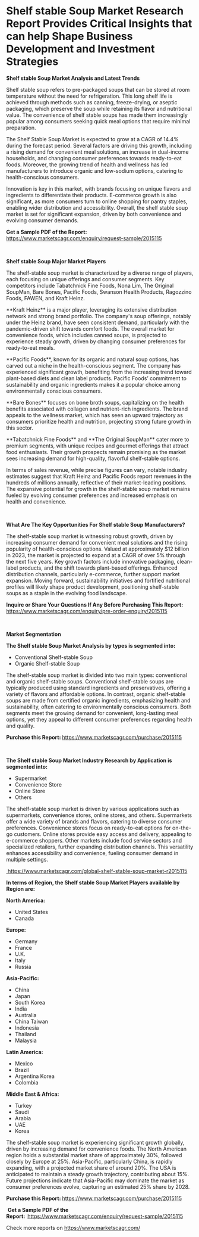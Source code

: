 <p><h1>Shelf stable Soup Market Research Report Provides Critical Insights that can help Shape Business Development and Investment Strategies</h1></p><p><strong>Shelf stable Soup Market Analysis and Latest Trends</strong></p>
<p><p>Shelf stable soup refers to pre-packaged soups that can be stored at room temperature without the need for refrigeration. This long shelf life is achieved through methods such as canning, freeze-drying, or aseptic packaging, which preserve the soup while retaining its flavor and nutritional value. The convenience of shelf stable soups has made them increasingly popular among consumers seeking quick meal options that require minimal preparation.</p><p>The Shelf Stable Soup Market is expected to grow at a CAGR of 14.4% during the forecast period. Several factors are driving this growth, including a rising demand for convenient meal solutions, an increase in dual-income households, and changing consumer preferences towards ready-to-eat foods. Moreover, the growing trend of health and wellness has led manufacturers to introduce organic and low-sodium options, catering to health-conscious consumers.</p><p>Innovation is key in this market, with brands focusing on unique flavors and ingredients to differentiate their products. E-commerce growth is also significant, as more consumers turn to online shopping for pantry staples, enabling wider distribution and accessibility. Overall, the shelf stable soup market is set for significant expansion, driven by both convenience and evolving consumer demands.</p></p>
<p><strong>Get a Sample PDF of the Report:&nbsp;</strong> <a href="https://www.marketscagr.com/enquiry/request-sample/2015115?utm_campaign=2939&utm_medium=2&utm_source=Github&utm_content=ia&utm_term=07042025&utm_id=shelf-stable-soup">https://www.marketscagr.com/enquiry/request-sample/2015115</a></p>
<p>&nbsp;</p>
<p><strong>Shelf stable Soup Major Market Players</strong></p>
<p><p>The shelf-stable soup market is characterized by a diverse range of players, each focusing on unique offerings and consumer segments. Key competitors include Tabatchnick Fine Foods, Nona Lim, The Original SoupMan, Bare Bones, Pacific Foods, Swanson Health Products, Ragozzino Foods, FAWEN, and Kraft Heinz.</p><p>**Kraft Heinz** is a major player, leveraging its extensive distribution network and strong brand portfolio. The company's soup offerings, notably under the Heinz brand, have seen consistent demand, particularly with the pandemic-driven shift towards comfort foods. The overall market for convenience foods, which includes canned soups, is projected to experience steady growth, driven by changing consumer preferences for ready-to-eat meals.</p><p>**Pacific Foods**, known for its organic and natural soup options, has carved out a niche in the health-conscious segment. The company has experienced significant growth, benefiting from the increasing trend toward plant-based diets and clean label products. Pacific Foods’ commitment to sustainability and organic ingredients makes it a popular choice among environmentally conscious consumers.</p><p>**Bare Bones** focuses on bone broth soups, capitalizing on the health benefits associated with collagen and nutrient-rich ingredients. The brand appeals to the wellness market, which has seen an upward trajectory as consumers prioritize health and nutrition, projecting strong future growth in this sector.</p><p>**Tabatchnick Fine Foods** and **The Original SoupMan** cater more to premium segments, with unique recipes and gourmet offerings that attract food enthusiasts. Their growth prospects remain promising as the market sees increasing demand for high-quality, flavorful shelf-stable options.</p><p>In terms of sales revenue, while precise figures can vary, notable industry estimates suggest that Kraft Heinz and Pacific Foods report revenues in the hundreds of millions annually, reflective of their market-leading positions. The expansive potential for growth in the shelf-stable soup market remains fueled by evolving consumer preferences and increased emphasis on health and convenience.</p></p>
<p>&nbsp;</p>
<p><strong>What Are The Key Opportunities For Shelf stable Soup Manufacturers?</strong></p>
<p><p>The shelf-stable soup market is witnessing robust growth, driven by increasing consumer demand for convenient meal solutions and the rising popularity of health-conscious options. Valued at approximately $12 billion in 2023, the market is projected to expand at a CAGR of over 5% through the next five years. Key growth factors include innovative packaging, clean-label products, and the shift towards plant-based offerings. Enhanced distribution channels, particularly e-commerce, further support market expansion. Moving forward, sustainability initiatives and fortified nutritional profiles will likely shape product development, positioning shelf-stable soups as a staple in the evolving food landscape.</p></p>
<p><strong>Inquire or Share Your Questions If Any Before Purchasing This Report:</strong> <a href="https://www.marketscagr.com/enquiry/pre-order-enquiry/2015115?utm_campaign=2939&utm_medium=2&utm_source=Github&utm_content=ia&utm_term=07042025&utm_id=shelf-stable-soup">https://www.marketscagr.com/enquiry/pre-order-enquiry/2015115</a></p>
<p>&nbsp;</p>
<p><strong>Market Segmentation</strong></p>
<p><strong>The Shelf stable Soup Market Analysis by types is segmented into:</strong></p>
<p><ul><li>Conventional Shelf-stable Soup</li><li>Organic Shelf-stable Soup</li></ul></p>
<p><p>The shelf-stable soup market is divided into two main types: conventional and organic shelf-stable soups. Conventional shelf-stable soups are typically produced using standard ingredients and preservatives, offering a variety of flavors and affordable options. In contrast, organic shelf-stable soups are made from certified organic ingredients, emphasizing health and sustainability, often catering to environmentally conscious consumers. Both segments meet the growing demand for convenient, long-lasting meal options, yet they appeal to different consumer preferences regarding health and quality.</p></p>
<p><strong>Purchase this Report:&nbsp;</strong><a href="https://www.marketscagr.com/purchase/2015115?utm_campaign=2939&utm_medium=2&utm_source=Github&utm_content=ia&utm_term=07042025&utm_id=shelf-stable-soup">https://www.marketscagr.com/purchase/2015115</a></p>
<p>&nbsp;</p>
<p><strong>The Shelf stable Soup Market Industry Research by Application is segmented into:</strong></p>
<p><ul><li>Supermarket</li><li>Convenience Store</li><li>Online Store</li><li>Others</li></ul></p>
<p><p>The shelf-stable soup market is driven by various applications such as supermarkets, convenience stores, online stores, and others. Supermarkets offer a wide variety of brands and flavors, catering to diverse consumer preferences. Convenience stores focus on ready-to-eat options for on-the-go customers. Online stores provide easy access and delivery, appealing to e-commerce shoppers. Other markets include food service sectors and specialized retailers, further expanding distribution channels. This versatility enhances accessibility and convenience, fueling consumer demand in multiple settings.</p></p>
<p><a href="https://www.marketscagr.com/global-shelf-stable-soup-market-r2015115?utm_campaign=2939&utm_medium=2&utm_source=Github&utm_content=ia&utm_term=07042025&utm_id=shelf-stable-soup">&nbsp;https://www.marketscagr.com/global-shelf-stable-soup-market-r2015115</a></p>
<p><strong>In terms of Region, the Shelf stable Soup Market Players available by Region are:</strong></p>
<p>
    <p> <strong> North America: </strong>
        <ul>
            <li>United States</li>
            <li>Canada</li>
        </ul>
        </p> 
    <p> <strong> Europe: </strong>
        <ul>
            <li>Germany</li>
            <li>France</li>
            <li>U.K.</li>
            <li>Italy</li>
            <li>Russia</li>
        </ul>
        </p> 
    <p> <strong> Asia-Pacific: </strong>
        <ul>
            <li>China</li>
            <li>Japan</li>
            <li>South Korea</li>
            <li>India</li>
            <li>Australia</li>
            <li>China Taiwan</li>
            <li>Indonesia</li>
            <li>Thailand</li>
            <li>Malaysia</li>
        </ul>
        </p> 
    <p> <strong> Latin America: </strong>
        <ul>
            <li>Mexico</li>
            <li>Brazil</li>
            <li>Argentina Korea</li>
            <li>Colombia</li>
        </ul>
        </p> 
    <p> <strong> Middle East & Africa: </strong>
        <ul>
            <li>Turkey</li>
            <li>Saudi</li>
            <li>Arabia</li>
            <li>UAE</li>
            <li>Korea</li>
        </ul>
    </p>
    </p>
<p><p>The shelf-stable soup market is experiencing significant growth globally, driven by increasing demand for convenience foods. The North American region holds a substantial market share of approximately 30%, followed closely by Europe at 25%. Asia-Pacific, particularly China, is rapidly expanding, with a projected market share of around 20%. The USA is anticipated to maintain a steady growth trajectory, contributing about 15%. Future projections indicate that Asia-Pacific may dominate the market as consumer preferences evolve, capturing an estimated 25% share by 2028.</p></p>
<p><strong>Purchase this Report: </strong><a href="https://www.marketscagr.com/purchase/2015115?utm_campaign=2939&utm_medium=2&utm_source=Github&utm_content=ia&utm_term=07042025&utm_id=shelf-stable-soup">https://www.marketscagr.com/purchase/2015115</a></p>
<p>&nbsp;<strong>Get a Sample PDF of the Report:&nbsp;&nbsp;</strong><a href="https://www.marketscagr.com/enquiry/request-sample/2015115?utm_campaign=2939&utm_medium=2&utm_source=Github&utm_content=ia&utm_term=07042025&utm_id=shelf-stable-soup">https://www.marketscagr.com/enquiry/request-sample/2015115</a></p>
<p><strong></strong></p>
<p>Check more reports on <a href="https://www.marketscagr.com/?utm_campaign=2939&utm_medium=2&utm_source=Github&utm_content=ia&utm_term=07042025&utm_id=shelf-stable-soup">https://www.marketscagr.com/</a></p>
